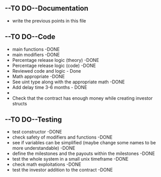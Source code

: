 ## --TO DO--Documentation
- write the previous points in this file

## --TO DO--Code
- main functions -DONE
- main modifiers -DONE
- Percentage release logic  (theory) -DONE
- Percentage release logic  (code) -DONE
- Reviewed code and logic - Done
- Math appropriate -DONE
- See uint type along with the appropriate math -DONE
- Add delay time 3-6 months - DONE
- 
- Check that the contract has enough money while creating investor structs
## --TO DO--Testing
- test constructor -DONE
- check safety of modifiers and functions -DONE
- see if variables can be simplified (maybe change some names to be more understandable) -DONE
- define the milestones and the payouts within the milestones -DONE
- test the whole system in a small unix timeframe -DONE
- check math exploitations -DONE
- test the investor addition to the contract -DONE

